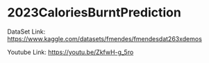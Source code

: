 # 2023CaloriesBurntPrediction

DataSet Link: https://www.kaggle.com/datasets/fmendes/fmendesdat263xdemos



Youtube Link: https://youtu.be/ZkfwH-g_5ro
